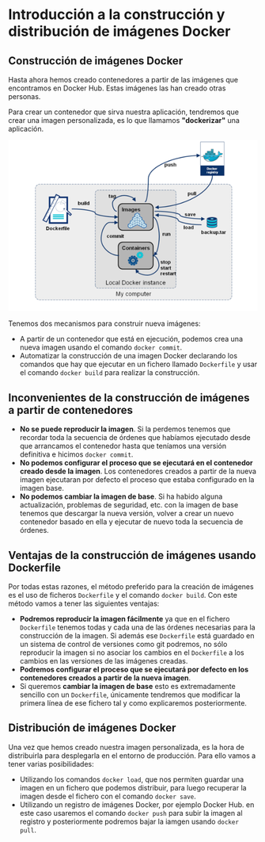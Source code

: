 # Introducción a la construcción y distribución de imágenes Docker

## Construcción de imágenes Docker

Hasta ahora hemos creado contenedores a partir de las imágenes que encontramos en Docker Hub. Estas imágenes las han creado otras personas.

Para crear un contenedor que sirva nuestra aplicación, tendremos que crear una imagen personalizada, es lo que llamamos **"dockerizar"** una aplicación.

![docker](img/build.png)

Tenemos dos mecanismos para construir nueva imágenes:

* A partir de un contenedor que está en ejecución, podemos crea una nueva imagen usando el comando `docker commit`.
* Automatizar la construcción de una imagen Docker declarando los comandos que hay que ejecutar en un fichero llamado `Dockerfile` y usar el comando `docker build` para realizar la construcción.

## Inconvenientes de la construcción de imágenes a partir de contenedores

* **No se puede reproducir la imagen**. Si la perdemos tenemos que recordar toda la secuencia de órdenes que habíamos ejecutado desde que arrancamos el contenedor hasta que teníamos una versión definitiva e hicimos `docker commit`.
* **No podemos configurar el proceso que se ejecutará en el contenedor creado desde la imagen**. Los contenedores creados a partir de la nueva imagen ejecutaran por defecto el proceso que estaba configurado en la imagen base.
* **No podemos cambiar la imagen de base**. Si ha habido alguna actualización, problemas de seguridad, etc. con la imagen de base tenemos que descargar la nueva versión, volver a crear un nuevo contenedor basado en ella y ejecutar de nuevo toda la secuencia de órdenes.

## Ventajas de la construcción de imágenes usando Dockerfile

Por todas estas razones, el método preferido para la creación de imágenes es el uso de ficheros `Dockerfile` y el comando `docker build`. Con este método vamos a tener las siguientes ventajas:

* **Podremos reproducir la imagen fácilmente** ya que en el fichero `Dockerfile` tenemos todas y cada una de las órdenes necesarias para la construcción de la imagen. Si además ese `Dockerfile` está guardado en un sistema de control de versiones como git podremos, no sólo reproducir la imagen si no asociar los cambios en el `Dockerfile` a los cambios en las versiones de las imágenes creadas.
* **Podremos configurar el proceso que se ejecutará por defecto en los contenedores creados a partir de la nueva imagen**.
* Si queremos **cambiar la imagen de base** esto es extremadamente sencillo con un `Dockerfile`, únicamente tendremos que modificar la primera línea de ese fichero tal y como explicaremos posteriormente.

## Distribución de imágenes Docker

Una vez que hemos creado nuestra imagen personalizada, es la hora de distribuirla para desplegarla en el entorno de producción. Para ello vamos a tener varias posibilidades:

* Utilizando los comandos `docker load`, que nos permiten guardar una imagen en un fichero que podemos distribuir, para luego recuperar la imagen desde el fichero con el comando `docker save`.
* Utilizando un registro de imágenes Docker, por ejemplo Docker Hub. en este caso usaremos el comando `docker push` para subir la imagen al registro y posteriormente podremos bajar la iamgen usando `docker pull`.